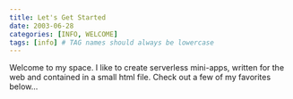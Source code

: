 ```yaml
---
title: Let's Get Started
date: 2003-06-28
categories: [INFO, WELCOME]
tags: [info] # TAG names should always be lowercase
---
```


Welcome to my space. I like to create serverless mini-apps, written for the web and contained in a small html file. Check out a few of my favorites below...
